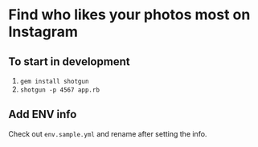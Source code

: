 # Find who likes your photos most on Instagram

## To start in development

1. `gem install shotgun`
2. `shotgun -p 4567 app.rb`

## Add ENV info

Check out `env.sample.yml` and rename after setting the info.